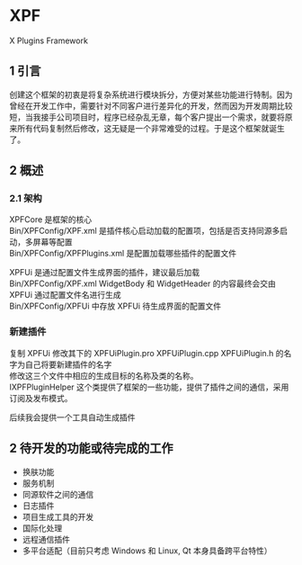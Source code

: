 # XPF

X Plugins Framework

## 1 引言

创建这个框架的初衷是将复杂系统进行模块拆分，方便对某些功能进行特制。因为曾经在开发工作中，需要针对不同客户进行差异化的开发，然而因为开发周期比较短，当我接手公司项目时，程序已经杂乱无章，每个客户提出一个需求，就要将原来所有代码复制然后修改，这无疑是一个非常难受的过程。于是这个框架就诞生了。

## 2 概述

### 2.1 架构

XPFCore 是框架的核心  
Bin/XPFConfig/XPF.xml 是插件核心启动加载的配置项，包括是否支持同源多启动，多屏幕等配置  
Bin/XPFConfig/XPFPlugins.xml 是配置加载哪些插件的配置文件  

XPFUi 是通过配置文件生成界面的插件，建议最后加载  
Bin/XPFConfig/XPF.xml WidgetBody 和 WidgetHeader 的内容最终会交由 XPFUi 通过配置文件名进行生成  
Bin/XPFConfig/XPFUi 中存放 XPFUi 待生成界面的配置文件  

### 新建插件

复制 XPFUi 修改其下的 XPFUiPlugin.pro XPFUiPlugin.cpp XPFUiPlugin.h 的名字为自己将要新建插件的名字  
修改这三个文件中相应的生成目标的名称及类的名称。  
IXPFPluginHelper 这个类提供了框架的一些功能，提供了插件之间的通信，采用订阅及发布模式。  

后续我会提供一个工具自动生成插件  

## 2 待开发的功能或待完成的工作

* 换肤功能
* 服务机制
* 同源软件之间的通信
* 日志插件
* 项目生成工具的开发
* 国际化处理
* 远程通信插件
* 多平台适配（目前只考虑 Windows 和 Linux, Qt 本身具备跨平台特性）
